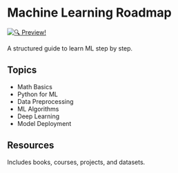 # Machine Learning Roadmap
  [![🔍 Preview!](https://img.shields.io/badge/🔍-Preview!-0a84ff?style=for-the-badge&logo=eye&logoColor=white)](https://nikashlamsal.github.io/ML-Roadmap-/)

A structured guide to learn ML step by step.

##  Topics
- Math Basics
- Python for ML
- Data Preprocessing
- ML Algorithms
- Deep Learning
- Model Deployment

## Resources
Includes books, courses, projects, and datasets.
